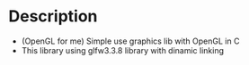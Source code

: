 # Description
- (OpenGL for me) Simple use graphics lib with OpenGL in C
- This library using glfw3.3.8 library with dinamic linking